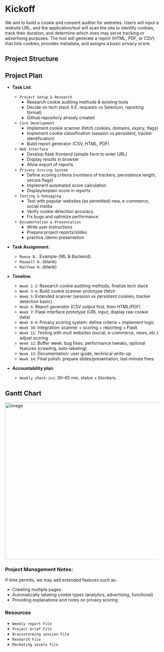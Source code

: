 # Kickoff

We aim to build a cookie and consent auditor for websites. Users will input a website URL, and the application/tool will scan the site to identify cookies, track their duration, and determine which ones may serve tracking or advertising purposes. The tool will generate a report (HTML, PDF, or CSV) that lists cookies, provides metadata, and assigns a basic privacy score.

## Project Structure


## Project Plan

- **Task List**:
  - `Project Setup & Research`
    - Research cookie auditing methods & existing tools
    - Decide on tech stack (I.E. requests vs Selenium, reporting format)
    - Github repository already created
  - `Core Development`
    - Implement cookie scanner (fetch cookies, domains, expiry, flags)
    - Implement cookie classification (session vs persistent, tracker identification)
    - Build report generator (CSV, HTML, PDF)
  - `Web Interface`
    - Develop flask frontend (simple form to enter URL)
    - Display results in browser
    - Allow export of reports
  - `Privacy Scoring System`
    - Define scoring criteria (numbers of trackers, persistence length, secure flags)
    - Implement automated score calculation
    - Display/explain score in reports
  - `Testing & Debugging`
    - Test with popular websites (as permitted) new, e-commerce, social media
    - Verify cookie detection accuracy
    - Fix bugs and optimize performance
  - `Documentation & Presentation`
    -  Write user instructions
    -  Prepare project reports/slides
    -  practice /demo presentation
  
- **Task Assignment**:
  - `Reese N.`: Example-(ML & Backend)
  - `Maxwell H.`:(blank)
  - `Matthew H.`:(blank)

- **Timeline**:
    - `Week 1-2`:
      Research cookie auditing methods, finalize tech stack
    - `Week 3-4`:
      Build cookie scanner prototype (fetch
    - `Week 5`:
      Extended scanner (session vs persistent cookies, tracker detection basic)
    - `Week 6`:
      Report generator (CSV output first, then HTML/PDF)
    - `Week 7`:
      Flask interface prototype (URL input, display raw cookie data)
    - `Week 8-9`:
      Privacy scoring system: define criteria + implement logic
    - `Week 10`:
      Integration: scanner + scoring + reporting + Flask
    - `Week 11`:
      Testing with mult websites (social, e-commerce, news, etc.) adjust scoring
    - `Week 12`:
      Buffer week: bug fixes, performance tweaks, optional features (crawling, auto-labeling)
    - `Week 13`:
      Documentation: user guide, technical write-up
    - `Week 14`:
      Final polish: prepare slides/presentation, last-minute fixes

- **Accountability plan**:
  - `Weekly check-ins`: 30–45 min, status + blockers.

## Gantt Chart

<img width="1116" height="512" alt="image" src="https://github.com/user-attachments/assets/cde4afd5-480b-4d8f-94ee-125760ead9c4" />


### Project Management Notes:

If time permits, we may add extended features such as:
  - Crawling multiple pages
  - Automatically labeling cookie types (analytics, advertising, functional)
  - Providing explanations and notes on privacy scoring

### Resources

- `Weekly report File`
- `Project brief File`
- `Brainstorming session File`
- `Research File`
- `Marketing assets File`
